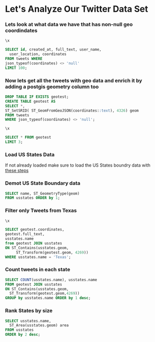 # Let's Analyze Our Twitter Data Set

### Lets look at what data we have that has non-null geo coordindates
```sql
\x

SELECT id, created_at, full_text, user_name, 
  user_location, coordinates
FROM tweets WHERE 
json_typeof(coordinates) <> 'null' 
LIMIT 100;
```

### Now lets get all the tweets with geo data and enrich it by adding a postgis geometry column too 
```sql
DROP TABLE IF EXISTS geotest;
CREATE TABLE geotest AS
SELECT *, 
ST_SetSRID( ST_GeomFromGeoJSON(coordinates::text), 4326) geom 
FROM tweets 
WHERE json_typeof(coordinates) <> 'null';
```

```sql
\x 

SELECT * FROM geotest
LIMIT 3;
```

### Load US States Data
If not already loaded make sure to load the US States boundry data with [these steps](https://github.com/greenplum-db/gp-magic-query/blob/master/load-data-framework/load_geo_usstates.md)

### Demot US State Boundary data 
```sql
SELECT name, ST_GeometryType(geom)
FROM usstates ORDER by 1;
```

### Filter only Tweets from Texas
```sql
\x 

SELECT geotest.coordinates, 
geotest.full_text,
usstates.name 
from geotest JOIN usstates 
ON ST_Contains(usstates.geom, 
     ST_Transform(geotest.geom, 4269))
WHERE usstates.name = 'Texas';
```

### Count tweets in each state
```sql
SELECT COUNT(usstates.name), usstates.name
FROM geotest JOIN usstates 
ON ST_Contains(usstates.geom, 
  ST_Transform(geotest.geom,4269))
GROUP by usstates.name ORDER by 1 desc;
```

### Rank States by size
```sql
SELECT usstates.name, 
  ST_Area(usstates.geom) area
FROM usstates 
ORDER by 2 desc;
```
